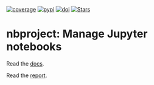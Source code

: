 [![coverage](https://codecov.io/gh/laminlabs/nbproject/branch/main/graph/badge.svg?token=05R04PR9RB)](https://codecov.io/gh/laminlabs/nbproject)
[![pypi](https://img.shields.io/pypi/v/nbproject?color=%232596be&label=pypi%20package)](https://pypi.org/project/nbproject)
[![doi](https://img.shields.io/badge/doi-10.56528%2Fnbp-lightgrey)](https://doi.org/10.56528/nbp)
[![Stars](https://img.shields.io/github/stars/laminlabs/nbproject?logo=GitHub&color=yellow)](https://github.com/laminlabs/nbproject)

# nbproject: Manage Jupyter notebooks

Read the [docs](https://lamin.ai/docs/nbproject).

Read the [report](https://lamin.ai/reports/2022/nbproject).
